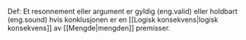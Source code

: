 Def:
Et resonnement eller argument er gyldig (eng.valid) eller holdbart (eng.sound) hvis konklusjonen er en [[Logisk konsekvens|logisk konsekvens]] av [[Mengde|mengden]] premisser.

